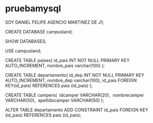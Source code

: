 # pruebamysql

SOY DANIEL FELIPE ASENCIO MARTINEZ DE J1;

CREATE DATABASE campusland;

SHOW DATABASES;

USE campusland;

CREATE TABLE  paises(
  id_pais INT NOT NULL PRIMARY KEY AUTO_INCREMENT,
  nombre_pais varchar(100)
);

CREATE TABLE  departamento(
  id_dep INT NOT NULL PRIMARY KEY AUTO_INCREMENT,
  nombre_dep varchar(100),
  id_pais FOREIGN KEY(id_pais) REFERENCES pais (id_pais)
);

CREATE TABLE campers(
​	idcamper VARCHAR(20),
​	nombrecamper VARCHAR(50),
​	apellidocamper VARCHAR(50)
);



ALTER TABLE departamento ADD CONSTRAINT id_pais FOREIGN KEY (id_pais) REFERENCES pais (id_pais);


